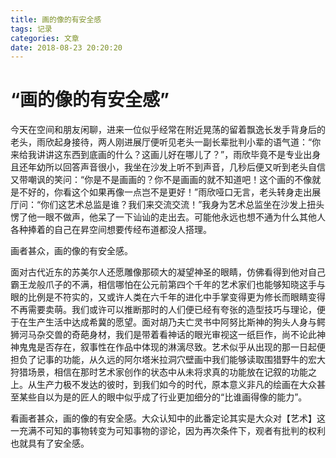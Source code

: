 ```yaml
---
title: 画的像的有安全感
tags: 记录
categories: 文章
date: 2018-08-23 20:20:20
---
```


# “画的像的有安全感” #

今天在空间和朋友闲聊，进来一位似乎经常在附近晃荡的留着飘逸长发手背身后的老头，雨欣起身接待，两人刚进展厅便听见老头一副长辈批判小辈的语气道：“你来给我讲讲这东西到底画的什么？这画儿好在哪儿了？”，雨欣毕竟不是专业出身且还年幼所以回答声音很小，我坐在沙发上听不到声音，几秒后便又听到老头自信又带嘲讽的笑问：“你是不是画画的？你不是画画的就不知道吧！这个画的不像就是不好的，你看这个如果再像一点岂不是更好！”雨欣哑口无言，老头转身走出展厅问：“你们这艺术总监是谁？我们来交流交流！”我身为艺术总监坐在沙发上扭头愣了他一眼不做声，他呆了一下讪讪的走出去。可能他永远也想不通为什么其他人各种捧着的自己在昇空间想要传经布道都没人搭理。

画者甚众，画的像的有安全感。

面对古代近东的苏美尔人还愿雕像那硕大的凝望神圣的眼睛，仿佛看得到他对自己霸王龙般爪子的不满，相信哪怕在公元前第四个千年的艺术家们也能够知晓这手与眼的比例是不符实的，又或许人类在六千年的进化中手掌变得更为修长而眼睛变得不再需要卖萌。我们或许可以推断那时的人们便已经有夸张的造型技巧与理论，便于在生产生活中达成希冀的愿望。面对胡乃夫亡灵书中阿努比斯神的狗头人身与鳄狮河马杂交兽的奇葩身材，我们是带着看神话的眼光审视这一纸巨作，尚不论此神神鬼鬼是否存在，叙事性在作品中体现的淋漓尽致。艺术似乎从出现的那一日起便担负了记事的功能，从久远的阿尔塔米拉洞穴壁画中我们能够读取围猎野牛的宏大狩猎场景，相信在那时艺术家创作的状态中从未将求真的功能放在记叙的功能之上。从生产力极不发达的彼时，到我们如今的时代，原本意义非凡的绘画在大众甚至某些自以为是的匠人的眼中似乎成了行业更加细分的“比谁画得像的能力”。

看画者甚众，画的像的有安全感。大众认知中的此番定论其实是大众对【艺术】这一充满不可知的事物转变为可知事物的谬论，因为再次条件下，观者有批判的权利也就具有了安全感。

